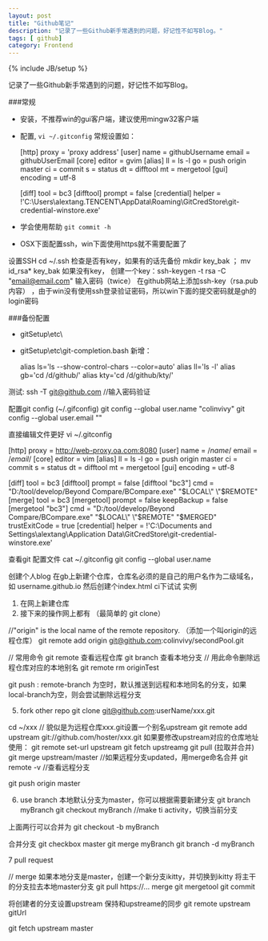 ```yaml
---
layout: post
title: "Github笔记"
description: "记录了一些Github新手常遇到的问题，好记性不如写Blog。"
tags: [ github]
category: Frontend
---
```

{% include JB/setup %}

记录了一些Github新手常遇到的问题，好记性不如写Blog。

###常规
- 安装，不推荐win的gui客户端，建议使用mingw32客户端
- 配置, `vi ~/.gitconfig` 常规设置如：

    [http]
        proxy = 'proxy address'
    [user]
        name = githubUsername
        email = githubUserEmail
    [core]
        editor = gvim
    [alias]
        ll = ls -l
        go = push origin master
        ci = commit
        s = status
        dt = difftool
        mt = mergetool
    [gui]
        encoding = utf-8

    [diff]
        tool = bc3
    [difftool]
        prompt = false
    [credential]
        helper = !'C:\\Users\\alextang.TENCENT\\AppData\\Roaming\\GitCredStore\\git-credential-winstore.exe'

- 学会使用帮助 `git commit -h`
- OSX下面配置ssh，win下面使用https就不需要配置了

设置SSH
cd ~/.ssh
检查是否有key，如果有的话先备份 mkdir key_bak ； mv id_rsa* key_bak
如果没有key，
创建一个key：ssh-keygen -t rsa -C "email@email.com"
输入密码（twice）
在github网站上添加ssh-key（rsa.pub内容） ，由于win没有使用ssh登录验证密码，所以win下面的提交密码就是gh的login密码



###备份配置
- gitSetup\etc\
- gitSetup\etc\git-completion.bash 新增：

    alias ls='ls --show-control-chars --color=auto'
    alias ll='ls -l'
    alias gb='cd /d/github/'
    alias kty='cd /d/github/kty/'





测试: ssh -T git@github.com //输入密码验证
 
配置git config (~/.gifconfig)
git config --global user.name "colinvivy"
git config --global user.email ""

直接编辑文件更好 vi ~/.gitconfig

[http]
     proxy = http://web-proxy.oa.com:8080
[user]
     name = /*name*/
     email = /*email*/
[core]
     editor = vim
[alias]
     ll = ls -l
     go = push origin master
     ci = commit
     s = status
     dt = difftool
     mt = mergetool
[gui]
     encoding = utf-8

[diff]
     tool = bc3
[difftool]
     prompt = false
[difftool "bc3"]
     cmd = \"D:/tool/develop/Beyond Compare/BCompare.exe\" \"$LOCAL\" \"$REMOTE\"
[merge]
     tool = bc3
[mergetool]
     prompt = false
     keepBackup = false
[mergetool "bc3"]
     cmd = \"D:/tool/develop/Beyond Compare/BCompare.exe\" \"$LOCAL\" \"$REMOTE\" \"$MERGED\"
     trustExitCode = true
[credential]
     helper = !'C:\\Documents and Settings\\alextang\\Application Data\\GitCredStore\\git-credential-winstore.exe'


查看git 配置文件
cat ~/.gitconfig
git config --global user.name

创建个人blog
在gb上新建个仓库，仓库名必须的是自己的用户名作为二级域名，如 username.github.io
然后创建个index.html ci下试试
实例

1. 在网上新建仓库
2. 接下来的操作网上都有 （最简单的 git clone）

//"origin" is the local name of the remote repository. （添加一个叫origin的远程仓库）
git remote add origin git@github.com:colinvivy/secondPool.git  

// 常用命令
git remote 查看远程仓库
git branch 查看本地分支
// 用此命令删除远程仓库对应的本地别名
git remote rm originTest


git push <remote> <local-branch>:<remoet-branch>
remote-branch 为空时，默认推送到远程和本地同名的分支，如果local-branch为空，则会尝试删除远程分支

5. fork other repo
git clone git@github.com:userName/xxx.git

cd ~/xxx
// 貌似是为远程仓库xxx.git设置一个别名upstream
git remote add upstream git://github.com/hoster/xxx.git
如果要修改upstream对应的仓库地址使用：
git remote set-url upstream <new url>
git fetch upstreamg
git pull (拉取并合并)
git merge upstream/master //如果远程分支updated，用merge命名合并
git remote -v //查看远程分支

git push origin master

6. use branch
本地默认分支为master，你可以根据需要新建分支
git branch myBranch
git checkout myBranch //make ti activity，切换当前分支

上面两行可以合并为 git checkout -b myBranch

合并分支
git checkbox master
git merge myBranch
git branch -d myBranch

7 pull request

// merge
如果本地分支是master，创建一个新分支ikitty，并切换到ikitty
将主干的分支拉去本地master分支 git pull https://...
merge   git mergetool 
git commit 


将创建者的分支设置upstream 保持和upstreame的同步
git remote upstream gitUrl

git fetch upstream master 

